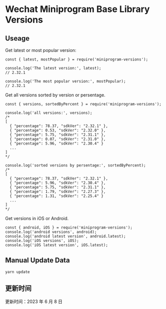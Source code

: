 
# Wechat Miniprogram Base Library Versions

## Useage

Get latest or most popular version:

```;
const { latest, mostPopular } = require('miniprogram-versions');

console.log('The latest version:', latest);
// 2.32.1

console.log('The most popular version:', mostPopular);
// 2.32.1

```

Get all versions sorted by version or persentage.

```
const { versions, sortedByPercent } = require('miniprogram-versions');

console.log('all versions:', versions);
/*
[
  { "percentage": 78.37, "sdkVer": "2.32.1" },
  { "percentage": 0.53, "sdkVer": "2.32.0" },
  { "percentage": 5.75, "sdkVer": "2.31.1" },
  { "percentage": 0.07, "sdkVer": "2.31.0" },
  { "percentage": 5.96, "sdkVer": "2.30.4" }
  ...
]
*/

console.log('sorted versions by persentage:', sortedByPercent);
/*
[
  { "percentage": 78.37, "sdkVer": "2.32.1" },
  { "percentage": 5.96, "sdkVer": "2.30.4" },
  { "percentage": 5.75, "sdkVer": "2.31.1" },
  { "percentage": 1.79, "sdkVer": "2.27.3" },
  { "percentage": 1.31, "sdkVer": "2.25.4" }
  ...
]
*/
```

Get versions in iOS or Android.

```
const { android, iOS } = require('miniprogram-versions');
console.log('android versions', android);
console.log('android latest version', android.latest);
console.log('iOS versions', iOS);
console.log('iOS latest version', iOS.latest);
```

## Manual Update Data

```
yarn update
```

## 更新时间

更新时间：2023 年 6 月 8 日

